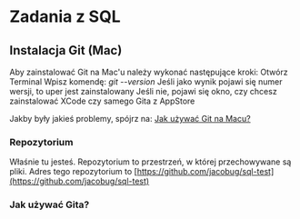# Zadania z SQL

## Instalacja Git (Mac)
Aby zainstalować Git na Mac'u należy wykonać następujące kroki:
  Otwórz Terminal
  Wpisz komendę: *git --version*
  Jeśli jako wynik pojawi się numer wersji, to uper jest zainstalowany
  Jeśli nie, pojawi się okno, czy chcesz zainstalować XCode czy samego Gita z AppStore

Jakby były jakieś problemy, spójrz na: [Jak używać Git na Macu?](https://www.macworld.co.uk/how-to/mac-software/how-use-git-github-on-your-mac-3639136/)

### Repozytorium
Właśnie tu jesteś. Repozytorium to przestrzeń, w której przechowywane są pliki. Adres tego repozytorium to [https://github.com/jacobug/sql-test](https://github.com/jacobug/sql-test)

### Jak używać Gita?
